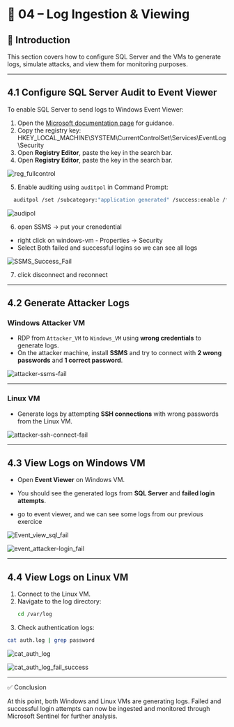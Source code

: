 # 🔴 04 – Log Ingestion & Viewing

## 📝 Introduction

This section covers how to configure SQL Server and the VMs to generate logs, simulate attacks, and view them for monitoring purposes.

---

## 4.1 Configure SQL Server Audit to Event Viewer

To enable SQL Server to send logs to Windows Event Viewer:

1. Open the [Microsoft documentation page](https://learn.microsoft.com/en-us/sql/relational-databases/security/auditing/write-sql-server-audit-events-to-the-security-log?view=sql-server-ver16) for guidance.
2. Copy the registry key:  
      HKEY_LOCAL_MACHINE\SYSTEM\CurrentControlSet\Services\EventLog\Security
3. Open **Registry Editor**, paste the key in the search bar.
3. Open **Registry Editor**, paste the key in the search bar.

![reg_fullcontrol](https://github.com/AliChoukatli/Azure-Honeynet-SOC-Lab/blob/main/Screenshots/reg_fullcontrol.png)

5. Enable auditing using `auditpol` in Command Prompt:
```bash
  auditpol /set /subcategory:"application generated" /success:enable /failure:enable
```

![audipol](https://github.com/AliChoukatli/Azure-Honeynet-SOC-Lab/blob/main/Screenshots/audipol_Cmd.png)

6. open SSMS -> put your crenedential
- right click on windows-vm - Properties -> Security
- Select Both failed and successful logins so we can see all logs
  
![SSMS_Success_Fail](https://github.com/AliChoukatli/Azure-Honeynet-SOC-Lab/blob/main/Screenshots/SSMS_Success_Fail.png)
 
7. click disconnect and reconnect

---

## 4.2 Generate Attacker Logs

### Windows Attacker VM
- RDP from `Attacker_VM` to `Windows_VM` using **wrong credentials** to generate logs.
- On the attacker machine, install **SSMS** and try to connect with **2 wrong passwords** and **1 correct password**.


![attacker-ssms-fail](https://github.com/AliChoukatli/Azure-Honeynet-SOC-Lab/blob/main/Screenshots/attacker-ssms-fail.png)

--- 

### Linux VM
- Generate logs by attempting **SSH connections** with wrong passwords from the Linux VM.

![attacker-ssh-connect-fail](https://github.com/AliChoukatli/Azure-Honeynet-SOC-Lab/blob/main/Screenshots/attacker-ssh-connect-fail.png)

----

## 4.3 View Logs on Windows VM
- Open **Event Viewer** on Windows VM.  
- You should see the generated logs from **SQL Server** and **failed login attempts**.
  
- go to event viewer, and we can see some logs from our previous exercice 

![Event_view_sql_fail](https://github.com/AliChoukatli/Azure-Honeynet-SOC-Lab/blob/main/Screenshots/Event_view_sql_fail.png)

![event_attacker-login_fail](https://github.com/AliChoukatli/Azure-Honeynet-SOC-Lab/blob/main/Screenshots/event_attacker-login_fail.png)


---

## 4.4 View Logs on Linux VM
1. Connect to the Linux VM.
2. Navigate to the log directory:
   ```bash
   cd /var/log
   ```
3. Check authentication logs:
```bash
cat auth.log | grep password
```
![cat_auth_log](https://github.com/AliChoukatli/Azure-Honeynet-SOC-Lab/blob/main/Screenshots/cat_auth_log.png)

![cat_auth_log_fail_success](https://github.com/AliChoukatli/Azure-Honeynet-SOC-Lab/blob/main/Screenshots/cat_auth_log_fail_success.png)

---

✅ Conclusion

At this point, both Windows and Linux VMs are generating logs. Failed and successful login attempts can now be ingested and monitored through Microsoft Sentinel for further analysis.
